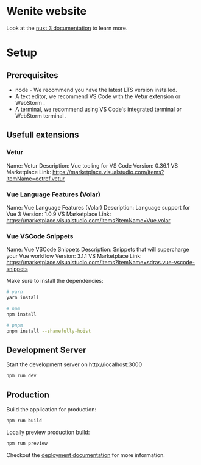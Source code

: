 # Wenite website


Look at the [nuxt 3 documentation](https://v3.nuxtjs.org) to learn more.

# Setup

## Prerequisites

- node - We recommend you have the latest LTS version installed.
- A text editor, we recommend VS Code with the Vetur extension or WebStorm .
- A terminal, we recommend using VS Code's integrated terminal or WebStorm terminal .

## Usefull extensions

### Vetur



Name: Vetur
Description: Vue tooling for VS Code
Version: 0.36.1
VS Marketplace Link: https://marketplace.visualstudio.com/items?itemName=octref.vetur

### Vue Language Features (Volar)

Name: Vue Language Features (Volar)
Description: Language support for Vue 3
Version: 1.0.9
VS Marketplace Link: https://marketplace.visualstudio.com/items?itemName=Vue.volar

### Vue VSCode Snippets

Name: Vue VSCode Snippets
Description: Snippets that will supercharge your Vue workflow
Version: 3.1.1
VS Marketplace Link: https://marketplace.visualstudio.com/items?itemName=sdras.vue-vscode-snippets

Make sure to install the dependencies:

```bash
# yarn
yarn install

# npm
npm install

# pnpm
pnpm install --shamefully-hoist
```

## Development Server

Start the development server on http://localhost:3000

```bash
npm run dev
```

## Production

Build the application for production:

```bash
npm run build
```

Locally preview production build:

```bash
npm run preview
```

Checkout the [deployment documentation](https://v3.nuxtjs.org/docs/deployment) for more information.
